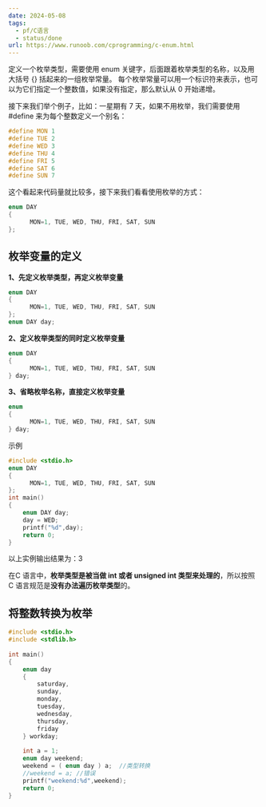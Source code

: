 ```yaml
---
date: 2024-05-08
tags:
  - pf/C语言
  - status/done
url: https://www.runoob.com/cprogramming/c-enum.html
---
```

定义一个枚举类型，需要使用 enum 关键字，后面跟着枚举类型的名称，以及用大括号 {} 括起来的一组枚举常量。
每个枚举常量可以用一个标识符来表示，也可以为它们指定一个整数值，如果没有指定，那么默认从 0 开始递增。

接下来我们举个例子，比如：一星期有 7 天，如果不用枚举，我们需要使用 \#define 来为每个整数定义一个别名：

```c
#define MON 1
#define TUE 2
#define WED 3
#define THU 4
#define FRI 5
#define SAT 6
#define SUN 7
```

这个看起来代码量就比较多，接下来我们看看使用枚举的方式：

```c
enum DAY
{
      MON=1, TUE, WED, THU, FRI, SAT, SUN
};
```

## 枚举变量的定义

**1、先定义枚举类型，再定义枚举变量**
```c
enum DAY
{
      MON=1, TUE, WED, THU, FRI, SAT, SUN
};
enum DAY day;
```

**2、定义枚举类型的同时定义枚举变量**

```c
enum DAY
{
      MON=1, TUE, WED, THU, FRI, SAT, SUN
} day;
```

**3、省略枚举名称，直接定义枚举变量**

```c
enum
{
      MON=1, TUE, WED, THU, FRI, SAT, SUN
} day;
```

示例
```c
#include <stdio.h>
enum DAY
{
      MON=1, TUE, WED, THU, FRI, SAT, SUN
};
int main()
{
    enum DAY day;
    day = WED;
    printf("%d",day);
    return 0;
}
```
以上实例输出结果为：3

在C 语言中，**枚举类型是被当做 int 或者 unsigned int 类型来处理的**，所以按照 C 语言规范是**没有办法遍历枚举类型**的。

## 将整数转换为枚举

```c
#include <stdio.h>
#include <stdlib.h>
 
int main()
{
    enum day
    {
        saturday,
        sunday,
        monday,
        tuesday,
        wednesday,
        thursday,
        friday
    } workday;
 
    int a = 1;
    enum day weekend;
    weekend = ( enum day ) a;  //类型转换
    //weekend = a; //错误
    printf("weekend:%d",weekend);
    return 0;
}
```